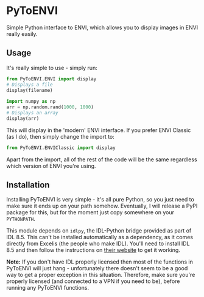 # PyToENVI
Simple Python interface to ENVI, which allows you to display images in ENVI really easily.

## Usage
It's really simple to use - simply run:

```python
from PyToENVI.ENVI import display
# Displays a file
display(filename)
  
import numpy as np
arr = np.random.rand(1000, 1000)
# Displays an array
display(arr)
```

This will display in the 'modern' ENVI interface. If you prefer ENVI Classic (as I do), then simply change the import to:

```python
from PyToENVI.ENVIClassic import display
```

Apart from the import, all of the rest of the code will be the same regardless which version of ENVI you're using.

## Installation
Installing PyToENVI is very simple - it's all pure Python, so you just need to make sure it ends up on your path somehow.
Eventually, I will release a PyPI package for this, but for the moment just copy somewhere on your `PYTHONPATH`.

This module depends on `idlpy`, the IDL-Python bridge provided as part of IDL 8.5. This can't be installed automatically as
a dependency, as it comes directly from Excelis (the people who make IDL). You'll need to install IDL 8.5 and then follow
the instructions on [their website](http://www.exelisvis.com/docs/Python.html#Installation) to get it working.

**Note:** If you don't have IDL properly licensed then most of the functions in PyToENVI will just hang - unfortunately there
doesn't seem to be a good way to get a proper exception in this situation. Therefore, make sure you're properly licensed
(and connected to a VPN if you need to be), before running any PyToENVI functions.
